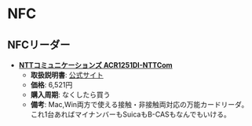 NFC
====

NFCリーダー
----

- [**NTTコミュニケーションズ ACR1251DI-NTTCom**](https://www.ntt.com/business/services/application/authentication/jpki/download8.html)
  - **取扱説明書**: [公式サイト](https://www.ntt.com/business/services/application/authentication/jpki/download8.html)
  - **価格**: 6,521円
  - **購入周期**: なくしたら買う
  - **備考**: Mac,Win両方で使える接触・非接触両対応の万能カードリーダ。これ1台あればマイナンバーもSuicaもB-CASもなんでもいける。
